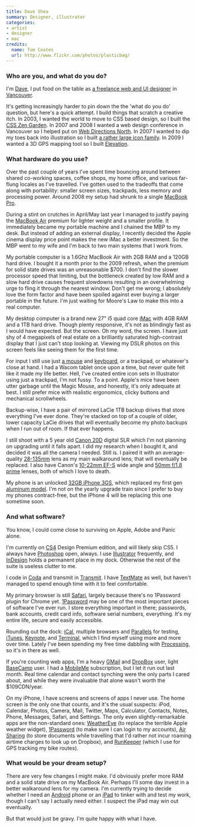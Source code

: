 ```yaml
---
title: Dave Shea
summary: Designer, illustrator
categories:
- artist
- designer
- mac
credits:
  name: Tom Coates
  url: http://www.flickr.com/photos/plasticbag/
---
```


### Who are you, and what do you do?

I'm [Dave](http://mezzoblue.com/ "Dave's website."), I put food on the table as [a freelance web and UI designer](http://brightcreative.com/ "Dave's design/web studio.") in [Vancouver](http://www.flickr.com/photos/tym/11168035/ "Dave's photo of the Vancouver skyline.").

It's getting increasingly harder to pin down the the 'what do you do' question, but here's a quick attempt. I build things that scratch a creative itch. In 2003, I wanted the world to move to CSS based design, so I built the [CSS Zen Garden](http://www.csszengarden.com/ "A site showing examples of what CSS can do."). In 2007 and 2008 I wanted a web design conference in Vancouver so I helped put on [Web Directions North](http://brightcreative.com/portfolio/events/ "The Canadian version of the Web Directions conference."). In 2007 I wanted to dip my toes back into illustration so I built [a rather large icon family](http://chalkwork.com/ "Dave's royalty-free icons."). In 2009 I wanted a 3D GPS mapping tool so I built [Elevation][].

### What hardware do you use?

Over the past couple of years I've spent time bouncing around between shared co-working spaces, coffee shops, my home office, and various far-flung locales as I've travelled. I've gotten used to the tradeoffs that come along with portability: smaller screen sizes, trackpads, less memory and processing power. Around 2008 my setup had shrunk to a single [MacBook Pro][macbook-pro].

During a stint on crutches in April/May last year I managed to justify paying the [MacBook Air][macbook-air] premium for lighter weight and a smaller profile. It immediately became my portable machine and I chained the MBP to my desk. But instead of adding an external display, I recently decided the Apple cinema display price point makes the new iMac a better investment. So the MBP went to my wife and I'm back to two main systems that I work from.

My portable computer is a 1.6Ghz MacBook Air with 2GB RAM and a 120GB hard drive. I bought it a month prior to the 2009 refresh, when the premium for solid state drives was an unreasonable $700. I don't find the slower processor speed that limiting, but the bottleneck created by low RAM and a slow hard drive causes frequent slowdowns resulting in an overwhelming urge to fling it through the nearest window. Don't get me wrong; I absolutely love the form factor and have been spoiled against ever buying a larger portable in the future. I'm just waiting for Moore's Law to make this into a real computer.

My desktop computer is a brand new 27" i5 quad core [iMac][] with 4GB RAM and a 1TB hard drive. Though plenty responsive, it's not as blindingly fast as I would have expected. But the screen. Oh my word, the screen. I have just shy of 4 megapixels of real estate on a brilliantly saturated high-contrast display that I just can't stop looking at. Viewing my DSLR photos on this screen feels like seeing them for the first time.

For input I still use just [a mouse][magic-mouse] and [keyboard][], or a trackpad, or whatever's close at hand. I had a Wacom tablet once upon a time, but never quite felt like it made my life better. Hell, I've created entire icon sets in Illustrator using just a trackpad, I'm not fussy. To a point. Apple's mice have been utter garbage until the Magic Mouse, and honestly, it's only adequate at best. I still prefer mice with realistic ergonomics, clicky buttons and mechanical scrollwheels.

Backup-wise, I have a pair of mirrored LaCie 1TB backup drives that store everything I've ever done. They're stacked on top of a couple of older, lower capacity LaCie drives that will eventually become my photo backups when I run out of room. If that ever happens.

I still shoot with a 5 year old [Canon 20D][eos-rebel-xt] digital SLR which I'm not planning on upgrading until it falls apart. I did my research when I bought it, and decided it was all the camera I needed. Still is. I paired it with an average-quality [28-135mm][ef-28mm-f2.8] lens as my main walkaround lens; that will eventually be replaced. I also have Canon's [10-22mm EF-S][ef-s-10-22mm-f3.5-4.5-usm] wide angle and [50mm f/1.8 prime][ef-50mm-f1.8-ii] lenses, both of which I love to death.

My phone is an unlocked [32GB iPhone 3GS][iphone-3gs], which replaced my first gen [aluminum model][iphone]. I'm not on the yearly upgrade train since I prefer to buy my phones contract-free, but the iPhone 4 will be replacing this one sometime soon.

### And what software?

You know, I could come close to surviving on Apple, Adobe and Panic alone.

I'm currently on [CS4][creative-suite] Design Premium edition, and will likely skip CS5. I always have [Photoshop][] open, always. I use [Illustrator][] frequently, and [InDesign][] holds a permanent place in my dock. Otherwise the rest of the suite is useless clutter to me.

I code in [Coda][] and transmit in [Transmit][]. I have [TextMate][] as well, but haven't managed to spend enough time with it to feel comfortable.

My primary browser is still [Safari][], largely because there's no 1Password plugin for Chrome yet. [1Password][] may be one of the most important pieces of software I've ever run. I store everything important in there; passwords, bank accounts, credit card info, software serial numbers, everything. It's my entire life, secure and easily accessible.

Rounding out the dock: [iCal][], multiple browsers and [Parallels][parallels-desktop] for testing, [iTunes][], [Keynote][], and [Terminal][], which I find myself using more and more over time. Lately I've been spending my free time dabbling with [Processing][], so it's in there as well.

If you're counting web apps, I'm a heavy [GMail][] and [DropBox][] user, light [BaseCamp][] user. I had a [MobileMe][mobile-me] subscription, but I let it run out last month. Real time calendar and contact synching were the only parts I cared about, and while they were invaluable that alone wasn't worth the $109CDN/year.

On my iPhone, I have screens and screens of apps I never use. The home screen is the only one that counts, and it's the usual suspects: iPod, Calendar, Photos, Camera, Mail, Twitter, Maps, Calculator, Contacts, Notes, Phone, Messages, Safari, and Settings. The only even slightly-remarkable apps are the non-standard ones: [WeatherEye][weathereye-ios] (to replace the terrible Apple weather widget), [1Password][1password-ios] (to make sure I can login to my accounts), [Air Sharing][air-sharing-ios] (to store documents while travelling that I'd rather not incur roaming airtime charges to look up on Dropbox), and [RunKeeper][runkeeper-ios] (which I use for GPS tracking my bike routes).

### What would be your dream setup?

There are very few changes I might make. I'd obviously prefer more RAM and a solid state drive on my MacBook Air. Perhaps I'll some day invest in a better walkaround lens for my camera. I'm currently trying to decide whether I need an [Android][] phone or an [iPad][] to tinker with and test my work, though I can't say I actually need either. I suspect the iPad may win out eventually.

But that would just be gravy. I'm quite happy with what I have.

[1password-ios]: https://itunes.apple.com/us/app/1password-password-manager/id568903335 "Password storage software for the iPhone."
[1password]: https://1password.com "Password management software for Mac OS X."
[air-sharing-ios]: https://avatron.com/applications/air-sharing/ "A file sharing app for the iPhone."
[android]: https://developers.google.com/android/?csw=1 "A mobile phone platform."
[basecamp]: https://basecamp.com/ "Web-based project management."
[coda]: https://panic.com/coda/ "A single-window HTML/web tool for the Mac."
[creative-suite]: https://www.adobe.com/creativecloud.html "A collection of design tools."
[dropbox]: https://www.dropbox.com/ "Online syncing and storage."
[ef-28mm-f2.8]: https://www.usa.canon.com/cusa/support/consumer/eos_slr_camera_systems/lenses/ef_28mm_f_2_8 "A lens for SLR cameras."
[ef-50mm-f1.8-ii]: http://usa.canon.com/cusa/consumer/products/cameras/ef_lens_lineup/ef_50mm_f_1_8_ii "A standard and medium telephoto camera lens."
[ef-s-10-22mm-f3.5-4.5-usm]: https://www.usa.canon.com/cusa/consumer/products/cameras/ef_lens_lineup/ef_s_10_22mm_f_3_5_4_5_usm "A zoom lens for SLR cameras."
[elevation]: http://exnihilo.mezzoblue.com/elevation/ "A GPS route visualiser."
[eos-rebel-xt]: https://en.wikipedia.org/wiki/Canon_EOS_350D "An 8 megapixel DSLR."
[gmail]: https://mail.google.com/mail/ "Web-based email."
[ical]: https://en.wikipedia.org/wiki/Calendar_(Apple) "The calendar software included with macOS."
[illustrator]: https://www.adobe.com/products/illustrator.html "A vector graphics editor."
[imac]: https://www.apple.com/imac/ "An all-in-one computer."
[indesign]: https://www.adobe.com/products/indesign.html "A desktop/web publishing application."
[ipad]: https://www.apple.com/ipad/ "A tablet device."
[iphone-3gs]: https://en.wikipedia.org/wiki/IPhone_3GS "A 3 megapixel smartphone."
[iphone]: https://en.wikipedia.org/wiki/IPhone_(1st_generation) "A smartphone."
[itunes]: https://www.apple.com/itunes/ "A jukebox application and online store."
[keyboard]: https://www.apple.com/keyboard/ "The keyboard."
[keynote]: https://www.apple.com/keynote/ "Presentation software for the Mac."
[macbook-air]: https://www.apple.com/macbook-air/ "A very thin laptop."
[macbook-pro]: https://www.apple.com/macbook-pro/ "A laptop."
[magic-mouse]: https://www.apple.com/magicmouse/ "A multi-touch mouse."
[mobile-me]: https://en.wikipedia.org/wiki/MobileMe "An online 'cloud' service (mail, calendar, etc)."
[parallels-desktop]: https://www.parallels.com/products/desktop/ "A PC emulator for the Mac."
[photoshop]: https://www.adobe.com/products/photoshop.html "A bitmap image editor."
[processing]: https://processing.org/ "A programming language/environment."
[runkeeper-ios]: https://runkeeper.com/index "Software for tracking workouts."
[safari]: https://www.apple.com/safari/ "A fast web browser."
[terminal]: https://en.wikipedia.org/wiki/Terminal_(OS_X) "A console application included with Mac OS X."
[textmate]: https://macromates.com/ "A text editor for the Mac."
[transmit]: https://panic.com/transmit/ "An FTP/SFTP client for the Mac."
[weathereye-ios]: https://itunes.apple.com/app/the-weather-network/id473299958 "A weather app for the iPhone."
